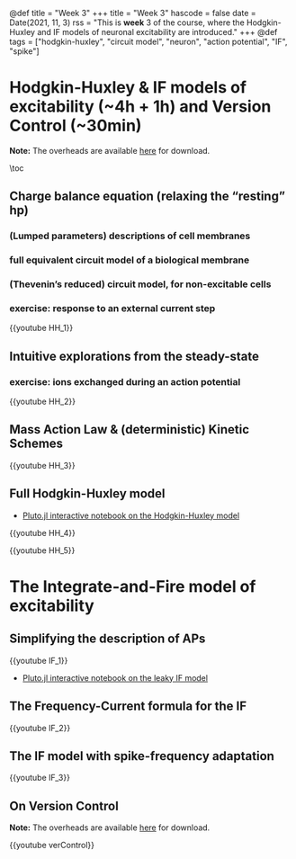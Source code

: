 @def title = "Week 3" +++ title = "Week 3" hascode = false date = Date(2021,
11, 3) rss = "This is **week** 3 of the course, where the Hodgkin-Huxley and IF
models of neuronal excitability are introduced." +++ @def tags =
["hodgkin-huxley", "circuit model", "neuron", "action potential", "IF", "spike"]

# Hodgkin-Huxley & IF models of excitability (~4h + 1h) and Version Control (~30min)

**Note:** The overheads are available
[here](https://github.com/mgiugliano/ComputationalNeurobiologyCourse/tree/main/overheads/Lectures)
for download.

\toc

## Charge balance equation (relaxing the “resting” hp)

### (Lumped parameters) descriptions of cell membranes

### full equivalent circuit model of a biological membrane

### (Thevenin’s reduced) circuit model, for non-excitable cells

### exercise: response to an external current step

{{youtube HH_1}}

## Intuitive explorations from the steady-state

### exercise: ions exchanged during an action potential

{{youtube HH_2}}

## Mass Action Law & (deterministic) Kinetic Schemes

{{youtube HH_3}}

## Full Hodgkin-Huxley model

- [Pluto.jl interactive notebook on the Hodgkin-Huxley model](../notebooks/HodkingHuxley/)

{{youtube HH_4}}

{{youtube HH_5}}

# The Integrate-and-Fire model of excitability

## Simplifying the description of APs

{{youtube IF_1}}

- [Pluto.jl interactive notebook on the leaky IF model](../notebooks/IF/)

## The Frequency-Current formula for the IF

{{youtube IF_2}}

## The IF model with spike-frequency adaptation

{{youtube IF_3}}

## On Version Control

**Note:** The overheads are available
[here](https://github.com/mgiugliano/ComputationalNeurobiologyCourse/tree/main/overheads/softSkills)
for download.

{{youtube verControl}}

